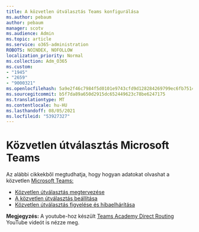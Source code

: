 ```yaml
---
title: A közvetlen útválasztás Teams konfigurálása
ms.author: pebaum
author: pebaum
manager: scotv
ms.audience: Admin
ms.topic: article
ms.service: o365-administration
ROBOTS: NOINDEX, NOFOLLOW
localization_priority: Normal
ms.collection: Adm_O365
ms.custom:
- "1945"
- "2659"
- "9000321"
ms.openlocfilehash: 5a9e2f46c7984f5d0101e9743cfd9d128284269799ec6fb7514a9176b857170c
ms.sourcegitcommit: b5f7da89a650d2915dc652449623c78be6247175
ms.translationtype: MT
ms.contentlocale: hu-HU
ms.lasthandoff: 08/05/2021
ms.locfileid: "53927327"
---
```

# <a name="direct-routing-for-microsoft-teams"></a>Közvetlen útválasztás Microsoft Teams

Az alábbi cikkekből megtudhatja, hogy hogyan adatokat olvashat a közvetlen [Microsoft Teams:](https://docs.microsoft.com/MicrosoftTeams/direct-routing-landing-page) 

- [Közvetlen útválasztás megtervezése](https://docs.microsoft.com/MicrosoftTeams/direct-routing-plan)
- [A közvetlen útválasztás beállítása](https://docs.microsoft.com/MicrosoftTeams/direct-routing-configure) 
- [Közvetlen útválasztás figyelése és hibaelhárítása](https://docs.microsoft.com/MicrosoftTeams/direct-routing-monitor-and-troubleshoot)

**Megjegyzés:** A youtube-hoz készült [Teams Academy Direct Routing](https://www.youtube.com/watch?v=1ASftX_Msb8&index=10&list=PLaSOUojkSiGnKuE30ckcjnDVkMNqDv0Vl) YouTube videót is nézze meg.